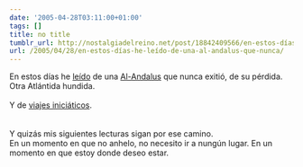 ```yaml
---
date: '2005-04-28T03:11:00+01:00'
tags: []
title: no title
tumblr_url: http://nostalgiadelreino.net/post/18842409566/en-estos-días-he-leído-de-una-al-andalus-que-nunca
url: /2005/04/28/en-estos-días-he-leído-de-una-al-andalus-que-nunca/
---
```


<p>En estos días he <a href="http://www.brightweavings.com/reviews/revlions.htm">leído</a> de una <a href="http://es.geocities.com/xarqand/Historia/Andalus_Nom.htm">Al-Andalus</a> que nunca exitió, de su pérdida. Otra Atlántida hundida.<br/><br/>Y de <a href="http://en.wikipedia.org/wiki/The_Books_of_Magic">viajes iniciáticos</a>.<br/><br/><br/>Y quizás mis siguientes lecturas sigan por ese camino. <br/>En un momento en que no anhelo, no necesito ir a nungún lugar. En un momento en que estoy donde deseo estar.</p><div class="blogger-post-footer"><img width="1" height="1" src="https://blogger.googleusercontent.com/tracker/1180118427259117074-5614832242763494692?l=nostalgiadelreino.blogspot.com" alt=""/></div>